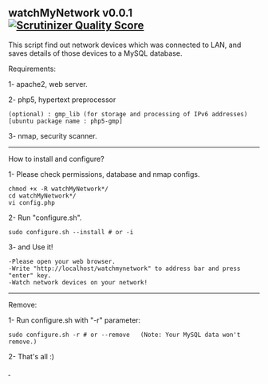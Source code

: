   watchMyNetwork v0.0.1 [![Scrutinizer Quality Score](https://scrutinizer-ci.com/g/veysiertekin/Watch-My-Network/badges/quality-score.png?s=3c9f80ff2e3fbfbea36170c417e057a489c732c1)](https://scrutinizer-ci.com/g/veysiertekin/Watch-My-Network/)
-----------------------------------------------

This script find out network devices which was connected to LAN, and saves details of those devices to a MySQL database.

Requirements:

1- apache2, web server.

2- php5, hypertext preprocessor

	(optional) : gmp_lib (for storage and processing of IPv6 addresses) [ubuntu package name : php5-gmp]

3- nmap, security scanner.

-----------------------------------------------
How to install and configure?

1- Please check permissions, database and nmap configs.

	chmod +x -R watchMyNetwork*/
	cd watchMyNetwork*/
	vi config.php

2- Run "configure.sh".

	sudo configure.sh --install # or -i

3- and Use it!

	-Please open your web browser.
	-Write "http://localhost/watchmynetwork" to address bar and press "enter" key.
	-Watch network devices on your network!

-----------------------------------------------

Remove:

1- Run configure.sh with "-r" parameter:
	
	sudo configure.sh -r # or --remove   (Note: Your MySQL data won't remove.)

2- That's all :) 


<a href="https://plus.google.com/+VeysiErtekin?rel=author">&nbsp;</a>

